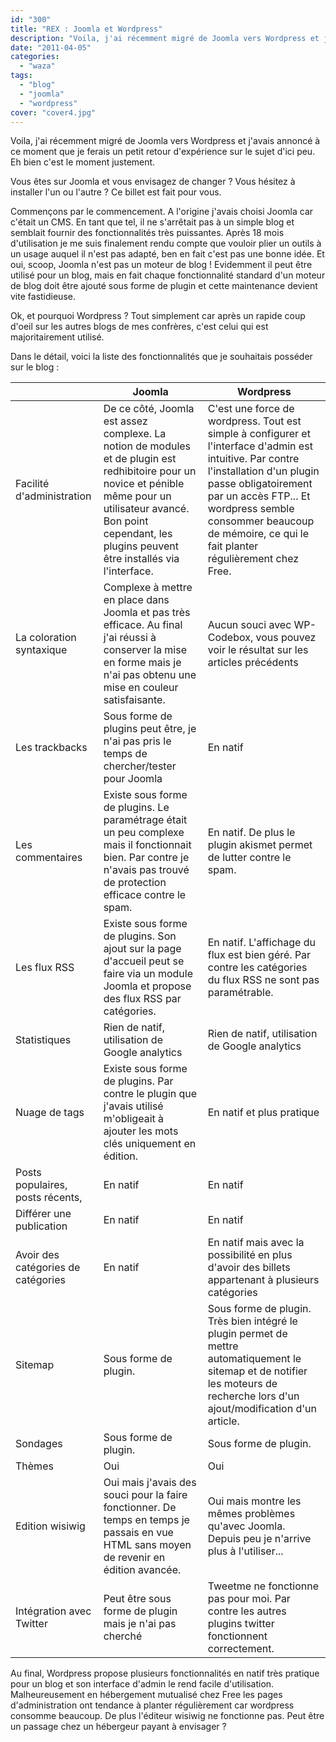 ```yaml
---
id: "300"
title: "REX : Joomla et Wordpress"
description: "Voila, j'ai récemment migré de Joomla vers Wordpress et j'avais annoncé à ce moment que je ferais un petit retour d'expérience sur le sujet d'ici peu...."
date: "2011-04-05"
categories: 
  - "waza"
tags: 
  - "blog"
  - "joomla"
  - "wordpress"
cover: "cover4.jpg"
---
```


Voila, j'ai récemment migré de Joomla vers Wordpress et j'avais annoncé à ce moment que je ferais un petit retour d'expérience sur le sujet d'ici peu. Eh bien c'est le moment justement.

Vous êtes sur Joomla et vous envisagez de changer ? Vous hésitez à installer l'un ou l'autre ? Ce billet est fait pour vous.

Commençons par le commencement. A l'origine j'avais choisi Joomla car c'était un CMS. En tant que tel, il ne s'arrêtait pas à un simple blog et semblait fournir des fonctionnalités très puissantes. Après 18 mois d'utilisation je me suis finalement rendu compte que vouloir plier un outils à un usage auquel il n'est pas adapté, ben en fait c'est pas une bonne idée. Et oui, scoop, Joomla n'est pas un moteur de blog ! Evidemment il peut être utilisé pour un blog, mais en fait chaque fonctionnalité standard d'un moteur de blog doit être ajouté sous forme de plugin et cette maintenance devient vite fastidieuse.

Ok, et pourquoi Wordpress ? Tout simplement car après un rapide coup d'oeil sur les autres blogs de mes confrères, c'est celui qui est majoritairement utilisé.

Dans le détail, voici la liste des fonctionnalités que je souhaitais posséder sur le blog :

|   | Joomla | Wordpress |
| --- | --- | --- |
| Facilité d'administration | De ce côté, Joomla est assez complexe. La notion de modules et de plugin est redhibitoire pour un novice et pénible même pour un utilisateur avancé. Bon point cependant, les plugins peuvent être installés via l'interface. | C'est une force de wordpress. Tout est simple à configurer et l'interface d'admin est intuitive. Par contre l'installation d'un plugin passe obligatoirement par un accès FTP... Et wordpress semble consommer beaucoup de mémoire, ce qui le fait planter régulièrement chez Free. |
| La coloration syntaxique | Complexe à mettre en place dans Joomla et pas très efficace. Au final j'ai réussi à conserver la mise en forme mais je n'ai pas obtenu une mise en couleur satisfaisante. | Aucun souci avec WP-Codebox, vous pouvez voir le résultat sur les articles précédents |
| Les trackbacks | Sous forme de plugins peut être, je n'ai pas pris le temps de chercher/tester pour Joomla | En natif |
| Les commentaires | Existe sous forme de plugins. Le paramétrage était un peu complexe mais il fonctionnait bien. Par contre je n'avais pas trouvé de protection efficace contre le spam. | En natif. De plus le plugin akismet permet de lutter contre le spam. |
| Les flux RSS | Existe sous forme de plugins. Son ajout sur la page d'accueil peut se faire via un module Joomla et propose des flux RSS par catégories. | En natif. L'affichage du flux est bien géré. Par contre les catégories du flux RSS ne sont pas paramétrable. |
| Statistiques | Rien de natif, utilisation de Google analytics | Rien de natif, utilisation de Google analytics |
| Nuage de tags | Existe sous forme de plugins. Par contre le plugin que j'avais utilisé m'obligeait à ajouter les mots clés uniquement en édition. | En natif et plus pratique |
| Posts populaires, posts récents, | En natif | En natif |
| Différer une publication | En natif | En natif |
| Avoir des catégories de catégories | En natif | En natif mais avec la possibilité en plus d'avoir des billets appartenant à plusieurs catégories |
| Sitemap | Sous forme de plugin. | Sous forme de plugin. Très bien intégré le plugin permet de mettre automatiquement le sitemap et de notifier les moteurs de recherche lors d'un ajout/modification d'un article. |
| Sondages | Sous forme de plugin. | Sous forme de plugin. |
| Thèmes | Oui | Oui |
| Edition wisiwig | Oui mais j'avais des souci pour la faire fonctionner. De temps en temps je passais en vue HTML sans moyen de revenir en édition avancée. | Oui mais montre les mêmes problèmes qu'avec Joomla. Depuis peu je n'arrive plus à l'utiliser... |
| Intégration avec Twitter | Peut être sous forme de plugin mais je n'ai pas cherché | Tweetme ne fonctionne pas pour moi. Par contre les autres plugins twitter fonctionnent correctement. |

Au final, Wordpress propose plusieurs fonctionnalités en natif très pratique pour un blog et son interface d'admin le rend facile d'utilisation. Malheureusement en hébergement mutualisé chez Free les pages d'administration ont tendance à planter régulièrement car wordpress consomme beaucoup. De plus l'éditeur wisiwig ne fonctionne pas. Peut être un passage chez un hébergeur payant à envisager ?
